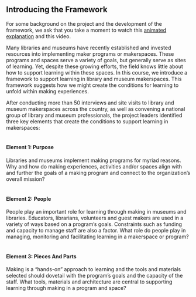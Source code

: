 ## Introducing the Framework

For some background on the project and the development of the framework, we ask that you take a moment to watch this [animated explanation](https://drive.google.com/open?id=0Byq8c7qHfLKYM2ZUQmhfRTA3eG8) and this video. 

Many libraries and museums have recently established and invested resources into implementing maker programs or makerspaces. These programs and spaces serve a variety of goals, but generally serve as sites of learning. Yet, despite these growing efforts, the field knows little about how to support learning within these spaces. In this course, we introduce a framework to support learning in library and museum makerspaces. This framework suggests how we might create the conditions for learning to unfold within making experiences.

After conducting more than 50 interviews and site visits to library and museum makerspaces across the country, as well as convening a national group of library and museum professionals, the project leaders identified three key elements that create the conditions to support learning in makerspaces:
 <br/><br/>
#### Element 1: Purpose
Libraries and museums implement making programs for myriad reasons. Why and how do making experiences, activities and/or spaces align with and further the goals of a making program and connect to the organization’s overall mission?
  <br/><br/>
#### Element 2: People
People play an important role for learning through making in museums and libraries. Educators, librarians, volunteers and guest makers are used in a variety of ways based on a program’s goals. Constraints such as funding and capacity to manage staff are also a factor. What role do people play in managing, monitoring and facilitating learning in a makerspace or program?
  <br/><br/>
#### Element 3: Pieces And Parts
Making is a “hands-on” approach to learning and the tools and materials selected should dovetail with the program’s goals and the capacity of the staff. What tools, materials and architecture are central to supporting learning through making in a program and space?

